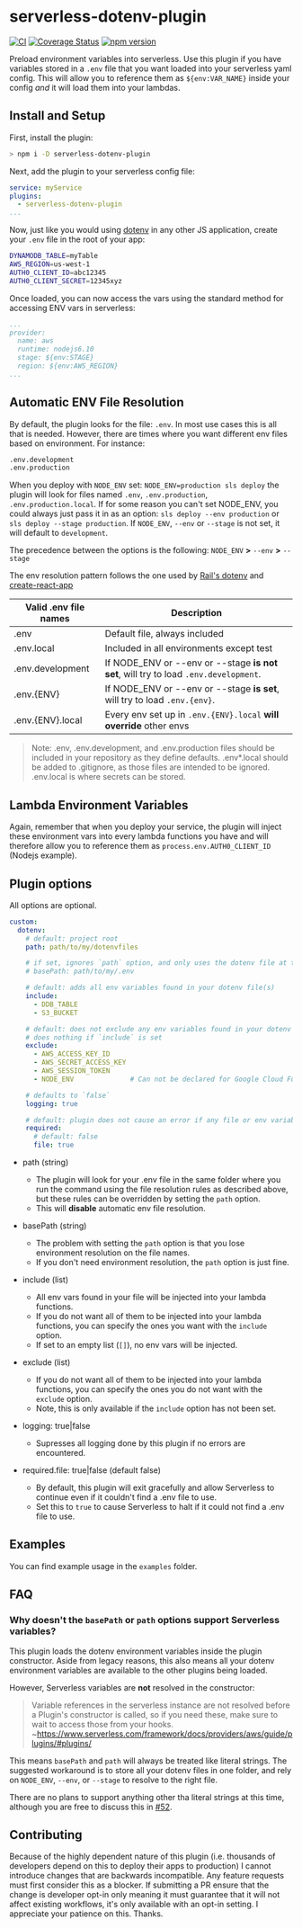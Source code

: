 # serverless-dotenv-plugin

[![CI](https://github.com/neverendingqs/serverless-dotenv-plugin/workflows/CI/badge.svg)](https://github.com/neverendingqs/serverless-dotenv-plugin/actions?query=workflow%3ACI+branch%3Amaster)
[![Coverage Status](https://coveralls.io/repos/github/neverendingqs/serverless-dotenv-plugin/badge.svg?branch=master)](https://coveralls.io/github/neverendingqs/serverless-dotenv-plugin?branch=master)
[![npm version](https://img.shields.io/npm/v/serverless-dotenv-plugin.svg?style=flat)](https://www.npmjs.com/package/serverless-dotenv-plugin)

Preload environment variables into serverless. Use this plugin if you have variables stored in a `.env` file that you want loaded into your serverless yaml config. This will allow you to reference them as `${env:VAR_NAME}` inside your config _and_ it will load them into your lambdas.

## Install and Setup

First, install the plugin:

```bash
> npm i -D serverless-dotenv-plugin
```

Next, add the plugin to your serverless config file:

```yaml
service: myService
plugins:
  - serverless-dotenv-plugin
...
```

Now, just like you would using [dotenv](https://www.npmjs.com/package/dotenv) in any other JS application, create your `.env` file in the root of your app:

```bash
DYNAMODB_TABLE=myTable
AWS_REGION=us-west-1
AUTH0_CLIENT_ID=abc12345
AUTH0_CLIENT_SECRET=12345xyz
```

Once loaded, you can now access the vars using the standard method for accessing ENV vars in serverless:

```yaml
...
provider:
  name: aws
  runtime: nodejs6.10
  stage: ${env:STAGE}
  region: ${env:AWS_REGION}
...
```


## Automatic ENV File Resolution

By default, the plugin looks for the file: `.env`. In most use cases this is all that is needed. However, there are times where you want different env files based on environment. For instance:

```bash
.env.development
.env.production
```

When you deploy with `NODE_ENV` set: `NODE_ENV=production sls deploy` the plugin will look for files named `.env`, `.env.production`, `.env.production.local`. If for some reason you can't set NODE_ENV, you could always just pass it in as an option: `sls deploy --env production` or `sls deploy --stage production`. If `NODE_ENV`, `--env` or `--stage` is not set, it will default to `development`.

The precedence between the options is the following:
`NODE_ENV` **>** `--env` **>** `--stage`

The env resolution pattern follows the one used by [Rail's dotenv](https://github.com/bkeepers/dotenv#what-other-env-files-can-i-use) and [create-react-app](https://create-react-app.dev/docs/adding-custom-environment-variables/#what-other-env-files-can-be-used)

| Valid .env file names | Description                                                                          |
| --------------------- | ------------------------------------------------------------------------------------ |
| .env                  | Default file, always included                                                        |
| .env.local            | Included in all environments except test                                             |
| .env.development      | If NODE_ENV or --env or --stage **is not set**, will try to load `.env.development`. |
| .env.{ENV}            | If NODE_ENV or --env or --stage **is set**, will try to load `.env.{env}`.           |
| .env.{ENV}.local      | Every env set up in `.env.{ENV}.local` **will override** other envs                  |

> Note: .env, .env.development, and .env.production files should be included in your repository as they define defaults. .env\*.local should be added to .gitignore, as those files are intended to be ignored. .env.local is where secrets can be stored.


## Lambda Environment Variables

Again, remember that when you deploy your service, the plugin will inject these environment vars into every lambda functions you have and will therefore allow you to reference them as `process.env.AUTH0_CLIENT_ID` (Nodejs example).


## Plugin options

All options are optional.

```yaml
custom:
  dotenv:
    # default: project root
    path: path/to/my/dotenvfiles

    # if set, ignores `path` option, and only uses the dotenv file at this location
    # basePath: path/to/my/.env

    # default: adds all env variables found in your dotenv file(s)
    include:
      - DDB_TABLE
      - S3_BUCKET

    # default: does not exclude any env variables found in your dotenv file(s)
    # does nothing if `include` is set
    exclude:
      - AWS_ACCESS_KEY_ID
      - AWS_SECRET_ACCESS_KEY
      - AWS_SESSION_TOKEN
      - NODE_ENV              # Can not be declared for Google Cloud Functions

    # defaults to `false`
    logging: true

    # default: plugin does not cause an error if any file or env variable is missing
    required:
      # default: false
      file: true
```

* path (string)
  * The plugin will look for your .env file in the same folder where you run the command using the file resolution rules as described above, but these rules can be overridden by setting the `path` option.
  * This will **disable** automatic env file resolution.

* basePath (string)
  * The problem with setting the `path` option is that you lose environment resolution on the file names.
  * If you don't need environment resolution, the `path` option is just fine.

* include (list)
  * All env vars found in your file will be injected into your lambda functions.
  * If you do not want all of them to be injected into your lambda functions, you can specify the ones you want with the `include` option.
  * If set to an empty list (`[]`), no env vars will be injected.

* exclude (list)
  * If you do not want all of them to be injected into your lambda functions, you can specify the ones you do not want with the `exclude` option.
  * Note, this is only available if the `include` option has not been set.

* logging: true|false
  * Supresses all logging done by this plugin if no errors are encountered.

* required.file: true|false (default false)
  * By default, this plugin will exit gracefully and allow Serverless to continue even if it couldn't find a .env file to use.
  * Set this to `true` to cause Serverless to halt if it could not find a .env file to use.


## Examples

You can find example usage in the `examples` folder.


## FAQ

### Why doesn't the `basePath` or `path` options support Serverless variables?

This plugin loads the dotenv environment variables inside the plugin constructor. Aside from legacy reasons, this also means all your dotenv environment variables are available to the other plugins being loaded.

However, Serverless variables are **not** resolved in the constructor:

> Variable references in the serverless instance are not resolved before a Plugin's constructor is called, so if you need these, make sure to wait to access those from your hooks.
> ~https://www.serverless.com/framework/docs/providers/aws/guide/plugins/#plugins/

This means `basePath` and `path` will always be treated like literal strings. The suggested workaround is to store all your dotenv files in one folder, and rely on `NODE_ENV`, `--env`, or `--stage` to resolve to the right file.

There are no plans to support anything other tha literal strings at this time, although you are free to discuss this in [#52](https://github.com/neverendingqs/serverless-dotenv-plugin/issues/52).


## Contributing

Because of the highly dependent nature of this plugin (i.e. thousands of developers depend on this to deploy their apps to production) I cannot introduce changes that are backwards incompatible. Any feature requests must first consider this as a blocker. If submitting a PR ensure that the change is developer opt-in only meaning it must guarantee that it will not affect existing workflows, it's only available with an opt-in setting. I appreciate your patience on this. Thanks.
